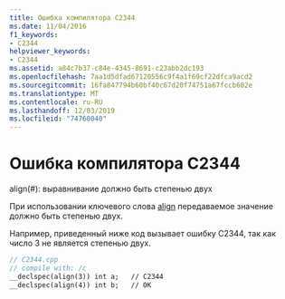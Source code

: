 ```yaml
---
title: Ошибка компилятора C2344
ms.date: 11/04/2016
f1_keywords:
- C2344
helpviewer_keywords:
- C2344
ms.assetid: a84c7b37-c84e-4345-8691-c23abb2dc193
ms.openlocfilehash: 7aa1d5dfad67120556c9f4a1f69cf22dfca9acd2
ms.sourcegitcommit: 16fa847794b60bf40c67d20f74751a67fccb602e
ms.translationtype: MT
ms.contentlocale: ru-RU
ms.lasthandoff: 12/03/2019
ms.locfileid: "74760040"
---
```

# <a name="compiler-error-c2344"></a>Ошибка компилятора C2344

align(#): выравнивание должно быть степенью двух

При использовании ключевого слова [align](../../cpp/align-cpp.md) передаваемое значение должно быть степенью двух.

Например, приведенный ниже код вызывает ошибку C2344, так как число 3 не является степенью двух.

```cpp
// C2344.cpp
// compile with: /c
__declspec(align(3)) int a;   // C2344
__declspec(align(4)) int b;   // OK
```

